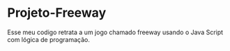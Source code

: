 # Projeto-Freeway
Esse meu codigo retrata a um jogo chamado freeway usando o Java Script com lógica de programação. 
